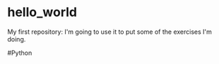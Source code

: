 # hello_world
My first repository: I'm going to use it to put some of the exercises I'm doing.

#Python
